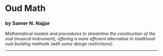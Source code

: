 # Oud Math
### by Samer N. Najjar

_Mathematical models and procedures to streamline the construction of the oud (musical instrument), offering a more efficient alternative to traditional oud-building methods (with some design restrictions)._

---
